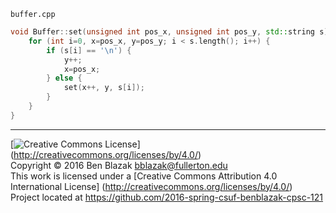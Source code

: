 `buffer.cpp`

```c++
void Buffer::set(unsigned int pos_x, unsigned int pos_y, std::string s) {
    for (int i=0, x=pos_x, y=pos_y; i < s.length(); i++) {
        if (s[i] == '\n') {
            y++;
            x=pos_x;
        } else {
            set(x++, y, s[i]);
        }
    }
}
```


-------------------------------------------------------------------------------
[![Creative Commons License](https://i.creativecommons.org/l/by/4.0/88x31.png)]
(http://creativecommons.org/licenses/by/4.0/)  
Copyright &copy; 2016 Ben Blazak <bblazak@fullerton.edu>  
This work is licensed under a [Creative Commons Attribution 4.0 International
License] (http://creativecommons.org/licenses/by/4.0/)  
Project located at <https://github.com/2016-spring-csuf-benblazak-cpsc-121>

